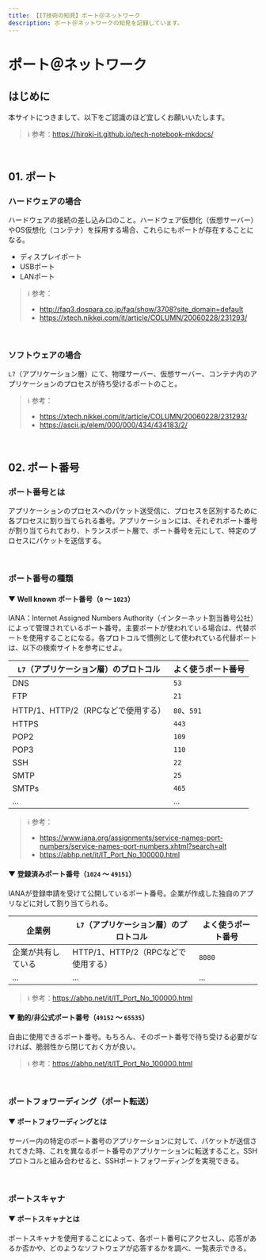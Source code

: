 ```yaml
---
title: 【IT技術の知見】ポート＠ネットワーク
description: ポート＠ネットワークの知見を記録しています。
---
```


# ポート＠ネットワーク

## はじめに

本サイトにつきまして、以下をご認識のほど宜しくお願いいたします。

> ℹ️ 参考：https://hiroki-it.github.io/tech-notebook-mkdocs/

<br>

## 01. ポート

### ハードウェアの場合

ハードウェアの接続の差し込み口のこと。ハードウェア仮想化（仮想サーバー）やOS仮想化（コンテナ）を採用する場合、これらにもポートが存在することになる。

- ディスプレイポート
- USBポート
- LANポート

> ℹ️ 参考：
>
> - http://faq3.dospara.co.jp/faq/show/3708?site_domain=default
> - https://xtech.nikkei.com/it/article/COLUMN/20060228/231293/

<br>

### ソフトウェアの場合

```L7```（アプリケーション層）にて、物理サーバー、仮想サーバー、コンテナ内のアプリケーションのプロセスが待ち受けるポートのこと。

> ℹ️ 参考：
> 
> - https://xtech.nikkei.com/it/article/COLUMN/20060228/231293/
> - https://ascii.jp/elem/000/000/434/434183/2/

<br>

## 02. ポート番号

### ポート番号とは

アプリケーションのプロセスへのパケット送受信に、プロセスを区別するために各プロセスに割り当てられる番号。アプリケーションには、それぞれポート番号が割り当てられており、トランスポート層で、ポート番号を元にして、特定のプロセスにパケットを送信する。

<br>

### ポート番号の種類

#### ▼ Well known ポート番号（```0``` ～ ```1023```）

IANA：Internet Assigned Numbers Authority（インターネット割当番号公社）によって管理されているポート番号。主要ポートが使われている場合は、代替ポートを使用することになる。各プロトコルで慣例として使われている代替ポートは、以下の検索サイトを参考にせよ。

| ```L7```（アプリケーション層）のプロトコル  | よく使うポート番号       |
|-----------------------------|--------------------|
| DNS                         | ```53```           |
| FTP                         | ```21```           |
| HTTP/1、HTTP/2（RPCなどで使用する） | ```80```、```591``` |
| HTTPS                       | ```443```          |
| POP2                        | ```109```          |
| POP3                        | ```110```          |
| SSH                         | ```22```           |
| SMTP                        | ```25```           |
| SMTPs                       | ```465```          |
| ...                         | ...                |


> ℹ️ 参考：
>
> - https://www.iana.org/assignments/service-names-port-numbers/service-names-port-numbers.xhtml?search=alt
> - https://abhp.net/it/IT_Port_No_100000.html


#### ▼ 登録済みポート番号（```1024``` ～ ```49151```）

IANAが登録申請を受けて公開しているポート番号。企業が作成した独自のアプリなどに対して割り当てられる。

| 企業例        | ```L7```（アプリケーション層）のプロトコル  | よく使うポート番号 |
|---------------|-----------------------------|--------------|
| 企業が共有している | HTTP/1、HTTP/2（RPCなどで使用する） | ```8080```   |
| ...           | ...                         | ...          |

> ℹ️ 参考：https://abhp.net/it/IT_Port_No_100000.html


#### ▼ 動的/非公式ポート番号（```49152``` ～ ```65535```）

自由に使用できるポート番号。もちろん、そのポート番号で待ち受ける必要がなければ、脆弱性から閉じておく方が良い。

> ℹ️ 参考：https://abhp.net/it/IT_Port_No_100000.html


<br>

### ポートフォワーディング（ポート転送）

#### ▼ ポートフォワーディングとは

サーバー内の特定のポート番号のアプリケーションに対して、パケットが送信されてきた時、これを異なるポート番号のアプリケーションに転送すること。SSHプロトコルと組み合わせると、SSHポートフォワーディングを実現できる。

<br>

### ポートスキャナ

#### ▼ ポートスキャナとは

ポートスキャナを使用することによって、各ポート番号にアクセスし、応答があるか否かや、どのようなソフトウェアが応答するかを調べ、一覧表示できる。

<br>
